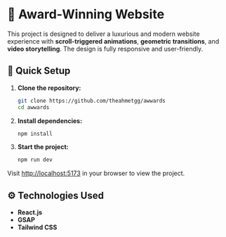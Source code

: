 # 🌟 Award-Winning Website

This project is designed to deliver a luxurious and modern website experience with **scroll-triggered animations**, **geometric transitions**, and **video storytelling**. The design is fully responsive and user-friendly.

## 🚀 Quick Setup

1. **Clone the repository:**

   ```bash
   git clone https://github.com/theahmetgg/awwards
   cd awwards
   ```

2. **Install dependencies:**

   ```bash
   npm install
   ```

3. **Start the project:**

   ```bash
   npm run dev
   ```

Visit [http://localhost:5173](http://localhost:5173) in your browser to view the project.

## ⚙️ Technologies Used

- **React.js**
- **GSAP**
- **Tailwind CSS**
